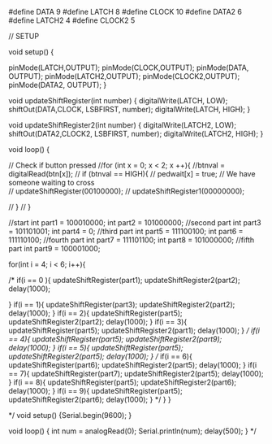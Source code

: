 #define DATA 9
#define LATCH 8
#define CLOCK 10
#define DATA2 6
#define LATCH2 4
#define CLOCK2 5

// SETUP

void setup() {


  pinMode(LATCH,OUTPUT);
  pinMode(CLOCK,OUTPUT);
  pinMode(DATA, OUTPUT);
  pinMode(LATCH2,OUTPUT);
  pinMode(CLOCK2,OUTPUT);
  pinMode(DATA2, OUTPUT);
}

void updateShiftRegister(int number)
{
digitalWrite(LATCH, LOW);
shiftOut(DATA,CLOCK, LSBFIRST, number);
digitalWrite(LATCH, HIGH);
}

void updateShiftRegister2(int number)
{
digitalWrite(LATCH2, LOW);
shiftOut(DATA2,CLOCK2, LSBFIRST, number);
digitalWrite(LATCH2, HIGH);
}



void loop()
{

 // Check if button pressed
  //for (int x = 0; x < 2; x ++){
    //btnval = digitalRead(btn[x]);
   // if (btnval == HIGH){
    //  pedwait[x] = true; // We have someone waiting to cross      
    //  updateShiftRegister(00100000);
    //  updateShiftRegister1(00000000);
     
   // }
 // }
 
  //start
  int part1 = 100010000;
  int part2 = 101000000;
  //second part
  int part3 = 101101001;
  int part4 = 0;
  //third part
  int part5 = 111100100;
  int part6 = 111110100;
  //fourth part
   int part7 = 111101100;
   int part8 = 101000000;
   //fifth part
   int part9 = 100001000;
   
for(int i = 4; i < 6; i++){
  
  /* if(i == 0 ){
    updateShiftRegister(part1);
    updateShiftRegister2(part2);
    delay(1000);
    
  }
  if(i == 1){
  updateShiftRegister(part3);
  updateShiftRegister2(part2);
    delay(1000);
 }
  if(i == 2){
     updateShiftRegister(part5);
    updateShiftRegister2(part2);
    delay(1000);
 }
    if(i == 3){
   updateShiftRegister(part5);
   updateShiftRegister2(part1);
   delay(1000);
      }
      */
   if(i == 4){
   updateShiftRegister(part5);
   updateShiftRegister2(part9);
   delay(1000);
      }
     if(i == 5){
   updateShiftRegister(part5);
   updateShiftRegister2(part5);
   delay(1000);
   }
   /*
   if(i == 6){
   updateShiftRegister(part6);
   updateShiftRegister2(part5);
   delay(1000);
}
 if(i == 7){
   updateShiftRegister(part7);
   updateShiftRegister2(part5);
   delay(1000);
}
  if(i == 8){
   updateShiftRegister(part5);
   updateShiftRegister2(part6);
   delay(1000);
}
 if(i == 9){
   updateShiftRegister(part5);
   updateShiftRegister2(part6);
   delay(1000);
}
*/
}
}
  
  
*/  void setup() {Serial.begin(9600); }

void loop() 
{
  int num = analogRead(0);
  Serial.println(num);
  delay(500);
}
*/
 

